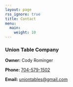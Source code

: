 ```yaml
---
layout: page
rss_ignore: true
title: Contact
menu:
  main:
    weight: 10
---
```



### **Union Table Company**

**Owner:** Cody Rominger

**Phone:** [704-579-1502](tel:704-579-1502)

**Email:** [uniontables@gmail.com](mailto:uniontables@gmail.com)

